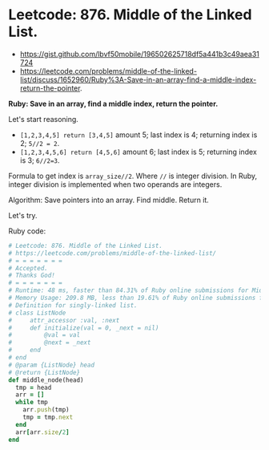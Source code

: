 # Leetcode: 876. Middle of the Linked List.

- https://gist.github.com/lbvf50mobile/196502625718df5a441b3c49aea31724
- https://leetcode.com/problems/middle-of-the-linked-list/discuss/1652960/Ruby%3A-Save-in-an-array-find-a-middle-index-return-the-pointer.

**Ruby: Save in an array, find a middle index, return the pointer.**

Let's start reasoning.

- `[1,2,3,4,5] return [3,4,5]` amount 5; last index is 4; returning index is 2; `5//2 = 2`.
- `[1,2,3,4,5,6] return [4,5,6]` amount 6; last index is 5; returning index is 3; `6//2=3`.

Formula to get index is `array_size//2`. Where `//` is integer division. In Ruby, integer division is implemented when two operands are integers.

Algorithm: Save pointers into an array. Find middle. Return it. 

Let's try.
 
Ruby code:
```Ruby
# Leetcode: 876. Middle of the Linked List.
# https://leetcode.com/problems/middle-of-the-linked-list/
# = = = = = = =
# Accepted.
# Thanks God!
# = = = = = = =
# Runtime: 48 ms, faster than 84.31% of Ruby online submissions for Middle of the Linked List.
# Memory Usage: 209.8 MB, less than 19.61% of Ruby online submissions for Middle of the Linked List.
# Definition for singly-linked list.
# class ListNode
#     attr_accessor :val, :next
#     def initialize(val = 0, _next = nil)
#         @val = val
#         @next = _next
#     end
# end
# @param {ListNode} head
# @return {ListNode}
def middle_node(head)
  tmp = head
  arr = []
  while tmp 
    arr.push(tmp)
    tmp = tmp.next
  end
  arr[arr.size/2]
end
```
